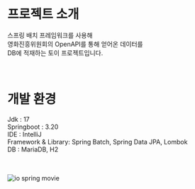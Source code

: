 <br>

# 프로젝트 소개
스프링 배치 프레임워크를 사용해 <br>
영화진흥위원회의 OpenAPI를 통해 얻어온 데이터를 <br>
DB에 적재하는 토이 프로젝트입니다. <br>
<br>
<br>

# 개발 환경
Jdk                : 17 <br>
Springboot         : 3.20 <br>
IDE                : IntelliJ <br>
Framework & Library: Spring Batch, Spring Data JPA, Lombok <br>
DB                 : MariaDB, H2 <br>
<br>
<br>

![io spring movie](https://github.com/jeongdonguk96/movie/assets/110921983/04c9ba29-cbdc-4c37-ab5c-c954c8c5d5fb)
